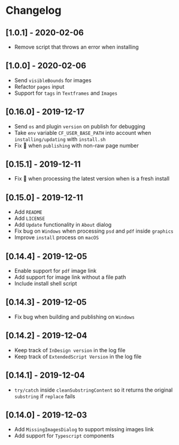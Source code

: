 # Changelog
## [1.0.1] - 2020-02-06
- Remove script that throws an error when installing

## [1.0.0] - 2020-02-06
- Send `visibleBounds` for images
- Refactor `pages` input
- Support for `tags` in `Textframes` and `Images`

## [0.16.0] - 2019-12-17
- Send `os` and plugin `version` on publish for debugging
- Take `env` variable `CF_USER_BASE_PATH` into account when `installing/updating` with `install.sh`
- Fix 🐛 when `publishing` with non-raw page number

## [0.15.1] - 2019-12-11
- Fix 🐛 when processing the latest version when is a fresh install
  
## [0.15.0] - 2019-12-11
- Add `README`
- Add `LICENSE`
- Add `Update` functionality in `About` dialog
- Fix bug on `Windows` when processing `psd` and `pdf` inside `graphics`
- Improve `install` process on `macOS`
  
## [0.14.4] - 2019-12-05
- Enable support for `pdf` image link
- Add support for image link without a file path
- Include install shell script

## [0.14.3] - 2019-12-05
- Fix bug when building and publishing on `Windows`
  
## [0.14.2] - 2019-12-04
- Keep track of `InDesign version` in the log file 
- Keep track of `ExtendedScript Version` in the log file
  
## [0.14.1] - 2019-12-04
- `try/catch` inside `cleanSubstringContent` so it returns the original `substring` if `replace` fails

## [0.14.0] - 2019-12-03
- Add `MissingImagesDialog` to support missing images link
- Add support for `Typescript` components